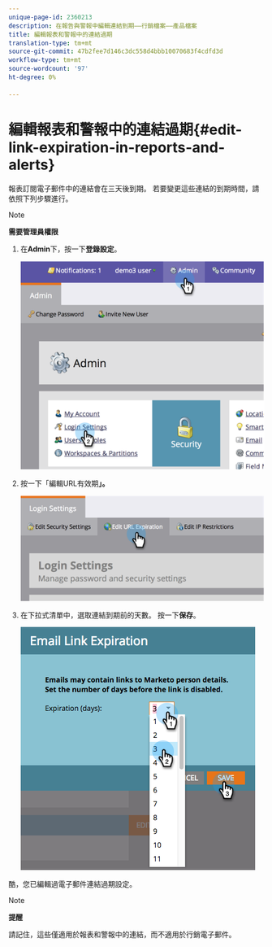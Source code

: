 ```yaml
---
unique-page-id: 2360213
description: 在報告與警報中編輯連結到期——行銷檔案——產品檔案
title: 編輯報表和警報中的連結過期
translation-type: tm+mt
source-git-commit: 47b2fee7d146c3dc558d4bbb10070683f4cdfd3d
workflow-type: tm+mt
source-wordcount: '97'
ht-degree: 0%

---
```



# 編輯報表和警報中的連結過期{#edit-link-expiration-in-reports-and-alerts}

報表訂閱電子郵件中的連結會在三天後到期。 若要變更這些連結的到期時間，請依照下列步驟進行。

>[!NOTE]
>
>**需要管理員權限**

1. 在&#x200B;**Admin**&#x200B;下，按一下&#x200B;**登錄設定**。

   ![](assets/image2014-9-24-11-3a33-3a31.png)

1. 按一下「編輯URL有效期&#x200B;**」。**

   ![](assets/image2014-9-24-11-3a33-3a43.png)

1. 在下拉式清單中，選取連結到期前的天數。 按一下&#x200B;**保存**。

   ![](assets/emaillinkexpiration.png)

酷，您已編輯過電子郵件連結過期設定。

>[!NOTE]
>
>**提醒**
>
>請記住，這些僅適用於報表和警報中的連結，而不適用於行銷電子郵件。

